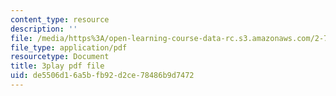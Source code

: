 ```yaml
---
content_type: resource
description: ''
file: /media/https%3A/open-learning-course-data-rc.s3.amazonaws.com/2-71-optics-spring-2009/de5506d16a5bfb92d2ce78486b9d7472_X6cea7dAhBc.pdf
file_type: application/pdf
resourcetype: Document
title: 3play pdf file
uid: de5506d1-6a5b-fb92-d2ce-78486b9d7472
---
```

